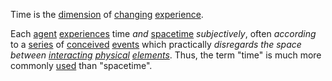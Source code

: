 Time is the [dimension](https://github.com/gcassel/Modular-Organization-Terminology/blob/master/terms/dimension.md) of [changing](https://github.com/gcassel/Modular-Organization-Terminology/blob/master/terms/change.md) [experience](https://github.com/gcassel/Modular-Organization-Terminology/blob/master/terms/experience.md).

Each [agent](https://github.com/gcassel/Modular-Organization-Terminology/blob/master/terms/agent.md) [experiences](https://github.com/gcassel/Modular-Organization-Terminology/blob/master/terms/experience.md) time *and* [spacetime](https://github.com/gcassel/Modular-Organization-Terminology/blob/master/terms/spacetime.md) *subjectively*, often *according* to a [series](https://github.com/gcassel/Modular-Organization-Terminology/blob/master/terms/series.md) of [conceived](https://github.com/gcassel/Modular-Organization-Terminology/blob/master/terms/concept.md) [events](https://github.com/gcassel/Modular-Organization-Terminology/blob/master/terms/event.md) which practically *disregards the space between [interacting](https://github.com/gcassel/Modular-Organization-Terminology/blob/master/terms/interaction.md) [physical](https://github.com/gcassel/Modular-Organization-Terminology/blob/master/terms/physical.md) [elements](https://github.com/gcassel/Modular-Organization-Terminology/blob/master/terms/element.md)*.  Thus, the term "time" is much more commonly [used](https://github.com/gcassel/Modular-Organization-Terminology/blob/master/terms/use.md) than "spacetime".
